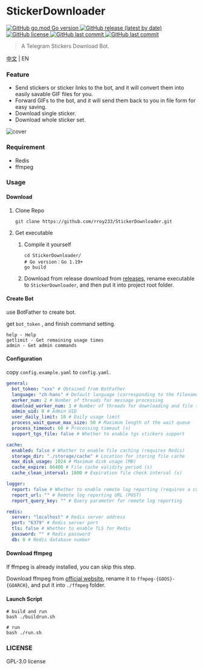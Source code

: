 # StickerDownloader
<p>
   <a href="https://github.com/rroy233/StickerDownloader">
      <img alt="GitHub go.mod Go version" src="https://img.shields.io/github/go-mod/go-version/rroy233/StickerDownloader?style=flat-square">
   </a>
   <a href="https://github.com/rroy233/StickerDownloader/releases">
      <img alt="GitHub release (latest by date)" src="https://img.shields.io/github/v/release/rroy233/StickerDownloader?style=flat-square">
   </a>
   <a href="https://github.com/rroy233/StickerDownloader/blob/main/LICENSE">
      <img alt="GitHub license" src="https://img.shields.io/github/license/rroy233/StickerDownloader?style=flat-square">
   </a>
   <a href="https://github.com/rroy233/StickerDownloader/commits/main">
      <img alt="GitHub last commit" src="https://img.shields.io/github/last-commit/rroy233/StickerDownloader?style=flat-square">
   </a>
    <a href="https://t.me/stickers_download_bot">
      <img alt="GitHub last commit" src="https://img.shields.io/badge/demo-%40stickers__download__bot-green?style=flat-square">
   </a>
</p>

> A Telegram Stickers Download Bot.

[中文](README.md) | EN

### Feature

* Send stickers or sticker links to the bot, and it will convert them into easily savable GIF files for you.
* Forward GIFs to the bot, and it will send them back to you in file form for easy saving.
* Download single sticker.
* Download whole sticker set.

![cover](docs/demo.gif)

### Requirement

- Redis
- ffmpeg

### Usage

#### Download

1. Clone Repo

   ```shell
   git clone https://github.com/rroy233/StickerDownloader.git
   ```

2. Get executable

    1. Compile it yourself

       ```shell
       cd StickerDownloader/
       # Go version：Go 1.19+
       go build
       ```
    2. Download from release
       download from [releases](https://github.com/rroy233/StickerDownloader/releases), rename executable to `StickerDownloader`, and then put it into project root folder.


#### Create Bot

use BotFather to create bot.

get `bot_token` , and finish command setting.

```
help - Help
getlimit - Get remaining usage times
admin - Get admin commands
```

#### Configuration

copy `config.example.yaml` to `config.yaml`.

```yaml
general:
  bot_token: "xxx" # Obtained from BotFather
  language: "zh-hans" # Default language (corresponding to the filename in the /languages folder)
  worker_num: 2 # Number of threads for message processing
  download_worker_num: 3 # Number of threads for downloading and file transcoding
  admin_uid: 0 # Admin UID
  user_daily_limit: 10 # Daily usage limit
  process_wait_queue_max_size: 50 # Maximum length of the wait queue
  process_timeout: 60 # Processing timeout (s)
  support_tgs_file: false # Whether to enable tgs stickers support

cache:
  enabled: false # Whether to enable file caching (requires Redis)
  storage_dir: "./storage/cache" # Location for storing file cache
  max_disk_usage: 1024 # Maximum disk usage (MB)
  cache_expire: 86400 # File cache validity period (s)
  cache_clean_interval: 1800 # Expiration file check interval (s)

logger:
  report: false # Whether to enable remote log reporting (requires a custom receiver, see https://github.com/rroy233/logger)
  report_url: "" # Remote log reporting URL (POST)
  report_query_key: "" # Query parameter for remote log reporting

redis:
  server: "localhost" # Redis server address
  port: "6379" # Redis server port
  tls: false # Whether to enable TLS for Redis
  password: "" # Redis password
  db: 0 # Redis database number
```

#### Download ffmpeg

If ffmpeg is already installed, you can skip this step.

Download ffmpeg from [official website](https://ffmpeg.org/),  rename it to `ffmpeg-{GOOS}-{GOARCH}`, and put it into `./ffmpeg` folder.

#### Launch Script

```shell
# build and run
bash ./buildrun.sh 

# run
bash ./run.sh 
```

### LICENSE
GPL-3.0 license